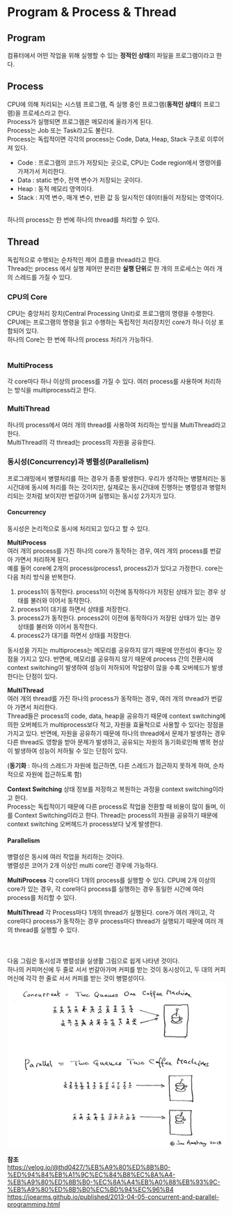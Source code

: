 # Program & Process & Thread


## Program

컴퓨터에서 어떤 작업을 위해 실행할 수 있는 **정적인 상태**의 파일을 프로그램이라고 한다.

## Process
CPU에 의해 처리되는 시스템 프로그램, 즉 실행 중인 프로그램(**동적인 상태**의 프로그램)을 프로세스라고 한다.
<br>
Process가 실행되면 프로그램은 메모리에 올라가게 된다.
<br>
Process는 Job 또는 Task라고도 불린다.
<br>
Process는 독립적이면 각각의 process는 Code, Data, Heap, Stack 구조로 이루어져 있다.
<br>
* Code : 프로그램의 코드가 저장되는 곳으로, CPU는 Code region에서 명령어를 가져가서 처리한다.
* Data : static 변수, 전역 변수가 저장되는 곳이다.
* Heap : 동적 메모리 영역이다.
* Stack : 지역 변수, 매개 변수, 반환 값 등 일시적인 데이터들이 저장되는 영역이다.

<br>
하나의 process는 한 번에 하나의 thread를 처리할 수 있다.


## Thread
독립적으로 수행되는 순차적인 제어 흐름을 thread라고 한다.
<br>
Thread는 process 에서 실행 제어만 분리한 **실행 단위**로 한 개의 프로세스는 여러 개의 스레드를 가질 수 있다.

### CPU의 Core
CPU는 중앙처리 장치(Central Processing Unit)로 프로그램의 명령을 수행한다. CPU에는 프로그램의 명령을 읽고 수행하는 독립적인 처리장치인 core가 하나 이상 포함되어 있다.
<br>
하나의 Core는 한 번에 하나의 process 처리가 가능하다.
<br>
<br>

### MultiProcess
각 core마다 하나 이상의 process를 가질 수 있다. 여러 process를 사용하며 처리하는 방식을 multiprocess라고 한다.


### MultiThread
하나의 process에서 여러 개의 thread를 사용하여 처리하는 방식을 MultiThread라고 한다. 
<br>
MultiThread의 각 thread는 process의 자원을 공유한다.

### 동시성(Concurrency)과 병렬성(Parallelism)
프로그래밍에서 병렬처리를 하는 경우가 종종 발생한다. 우리가 생각하는 병렬처리는 동시간대에 동시에 처리를 하는 것이지만, 실제로는 동시간대에 진행하는 병렬성과 병렬처리되는 것처럼 보이지만 번갈아가며 실행되는 동시성 2가지가 있다.

#### Concurrency
동시성은 논리적으로 동시에 처리되고 있다고 할 수 있다. 
<br>

**MultiProcess**
<br>
여러 개의 process를 가진 하나의 core가 동작하는 경우, 여러 개의 process를 번갈아 가면서 처리하게 된다. 
<br>
예를 들어 core에 2개의 process(process1, process2)가 있다고 가정한다. core는 다음 처리 방식을 반복한다.
1. process1이 동작한다. process1이 이전에 동작하다가 저장된 상태가 있는 경우 상태를 불러와 이어서 동작한다.
2. process1이 대기를 하면서 상태를 저장한다.
3. process2가 동작한다. process2이 이전에 동작하다가 저장된 상태가 있는 경우 상태를 불러와 이어서 동작한다.
4. process2가 대기를 하면서 상태를 저장한다.

동시성을 가지는 multiprocess는 메모리를 공유하지 않기 때문에 안전성이 좋다는 장점을 가지고 있다. 반면에, 메모리를 공유하지 않기 때문에 process 간의 전환시에 context switching이 발생하여 성능이 저하되어 작업량이 많을 수록 오버헤드가 발생한다는 단점이 있다.

**MultiThread**
<br>
여러 개의 thread를 가진 하나의 process가 동작하는 경우, 여러 개의 thread가 번갈아 가면서 처리한다.
<br>
Thread들은 process의 code, data, heap을 공유하기 때문에 context switching에 의한 오버헤드가 multiprocess보다 적고, 자원을 효율적으로 사용할 수 있다는 장점을 가지고 있다. 반면에, 자원을 공유하기 때문에 하나의 thread에서 문제가 발생하는 경우 다른 thread도 영향을 받아 문제가 발생하고, 공유되는 자원의 동기화로인해 병목 현상이 발생하여 성능이 저하될 수 있는 단점이 있다.

(**동기화** : 하나의 스레드가 자원에 접근하면, 다른 스레드가 접근하지 못하게 하여, 순차적으로 자원에 접근하도록 함)


**Context Switching**
상태 정보를 저장하고 복원하는 과정을 context switching이라고 한다.
<br>
Process는 독립적이기 때문에 다른 process로 작업을 전환할 때 비용이 많이 들며, 이를 Context Switching이라고 한다.
Thread는 process의 자원을 공유하기 때문에 context switching 오버헤드가 process보다 낮게 발생한다.

#### Parallelism
병렬성은 동시에 여러 작업을 처리하는 것이다.
<br>
병렬성은 코어가 2개 이상인 multi core인 경우에 가능하다.
<br>

**MultiProcess**
각 core마다 1개의 process를 실행할 수 있다. CPU에 2개 이상의 core가 있는 경우, 각 core마다 process를 실행하는 경우 동일한 시간에 여러 process를 처리할 수 있다.

**MultiThread**
각 Process마다 1개의 thread가 실행된다. core가 여러 개이고, 각 core마다 process가 동작하는 경우 process마다 thread가 실행되기 때문에 여러 개의 thread를 실행할 수 있다.
<br>
<br>
<br>
<br>
다음 그림은 동시성과 병렬성을 실생활 그림으로 쉽게 나타낸 것이다.
<br> 하나의 커피머신에 두 줄로 서서 번갈아가며 커피를 받는 것이 동시성이고, 두 대의 커피머신에 각각 한 줄로 서서 커피를 받는 것이 병렬성이다.
![alt text](image.png)









**참조**
<br>
https://velog.io/@thd0427/%EB%A9%80%ED%8B%B0-%ED%94%84%EB%A1%9C%EC%84%B8%EC%8A%A4-%EB%A9%80%ED%8B%B0-%EC%8A%A4%EB%A0%88%EB%93%9C-%EB%A9%80%ED%8B%B0%EC%BD%94%EC%96%B4
<br>
https://joearms.github.io/published/2013-04-05-concurrent-and-parallel-programming.html